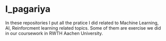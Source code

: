 # I_pagariya
In these repositories I put all the pratice I did related to Machine Learning, AI, Reinforcment learning related topics. Some of them are exercise we did in our coursework in RWTH Aachen University.
